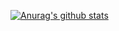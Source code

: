 [![Anurag's github stats](https://github-readme-stats.vercel.app/api?username=hwame&count_private=true&show_icons=true&theme=cobalt)](https://github.com/anuraghazra/github-readme-stats)

<!--
**hwame/hwame** is a ✨ _special_ ✨ repository because its `README.md` (this file) appears on your GitHub profile.

Here are some ideas to get you started:

- 🔭 I’m currently working on ...
- 🌱 I’m currently learning ...
- 👯 I’m looking to collaborate on ...
- 🤔 I’m looking for help with ...
- 💬 Ask me about ...
- 📫 How to reach me: ...
- 😄 Pronouns: ...
- ⚡ Fun fact: ...
- 👻 创建于2020-09-28 21:22:32.
-->
